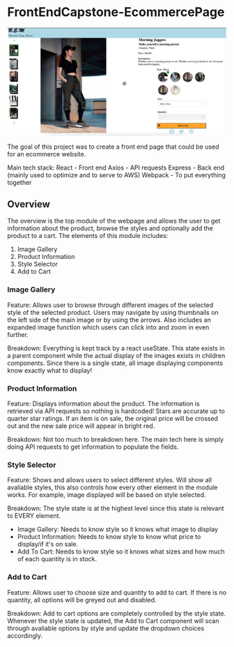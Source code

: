 # FrontEndCapstone-EcommercePage

![Alt text](./SneakPeak.png "Preview")

The goal of this project was to create a front end page that could be used for an ecommerce website.

Main tech stack:
  React - Front end
  Axios - API requests
  Express - Back end (mainly used to optimize and to serve to AWS)
  Webpack - To put everything together

## Overview

  The overview is the top module of the webpage and allows the user to get information about the product, browse the styles and optionally add the product to a cart. The elements of this module includes:

  1. Image Gallery
  2. Product Information
  3. Style Selector
  4. Add to Cart

### Image Gallery

Feature: Allows user to browse through different images of the selected style of the selected product. Users may navigate by using thumbnails on the left side of the main image or by using the arrows. Also includes an expanded image function which users can click into and zoom in even further.

Breakdown: Everything is kept track by a react useState. This state exists in a parent component while the actual display of the images exists in children components. Since there is a single state, all image displaying components know exactly what to display!

### Product Information

Feature: Displays information about the product. The information is retrieved via API requests so nothing is hardcoded! Stars are accurate up to quarter star ratings. If an item is on sale, the original price will be crossed out and the new sale price will appear in bright red.

Breakdown: Not too much to breakdown here. The main tech here is simply doing API requests to get information to populate the fields.

### Style Selector

Feature: Shows and allows users to select different styles. Will show all avaliable styles, this also controls how every other element in the module works. For example, image displayed will be based on style selected.

Breakdown: The style state is at the highest level since this state is relevant to EVERY element.
  * Image Gallery: Needs to know style so it knows what image to display
  * Product Information: Needs to know style to know what price to display/if it's on sale.
  * Add To Cart: Needs to know style so it knows what sizes and how much of each quantity is in stock.

### Add to Cart

Feature: Allows user to choose size and quantity to add to cart. If there is no quantity, all options will be greyed out and disabled.

Breakdown: Add to cart options are completely controlled by the style state. Whenever the style state is updated, the Add to Cart component will scan through avaliable options by style and update the dropdown choices accordingly.

